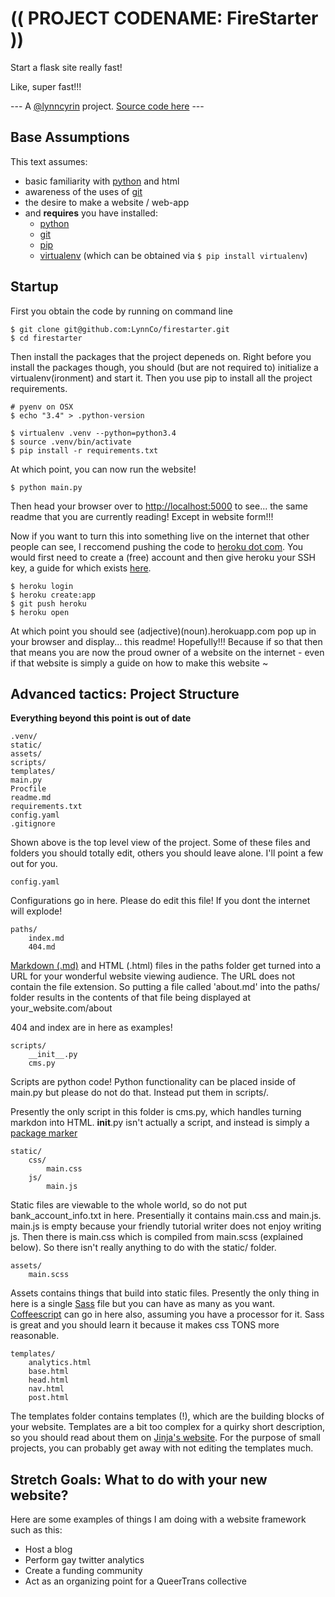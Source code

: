 # (( PROJECT CODENAME: FireStarter ))

Start a flask site really fast!

Like, super fast!!!

--- A [@lynncyrin](https://twitter.com/lynncyrin) project. [Source code here](https://github.com/LynnCo/firestarter) ---

## Base Assumptions

This text assumes:

* basic familiarity with [python](https://www.python.org/) and html
* awareness of the uses of [git](http://git-scm.com/)
* the desire to make a website / web-app
* and **requires** you have installed:
    * [python](https://www.python.org/)
    * [git](http://git-scm.com/)
    * [pip](https://pip.pypa.io/en/latest/installing.html)
    * [virtualenv](https://virtualenv.pypa.io/en/latest/virtualenv.html) (which can be obtained via `$ pip install virtualenv`)

## Startup

First you obtain the code by running on command line

    $ git clone git@github.com:LynnCo/firestarter.git
    $ cd firestarter

Then install the packages that the project depeneds on. Right before you install the packages though, you should (but are not required to) initialize a virtualenv(ironment) and start it. Then you use pip to install all the project requirements.

    # pyenv on OSX
    $ echo "3.4" > .python-version

    $ virtualenv .venv --python=python3.4
    $ source .venv/bin/activate
    $ pip install -r requirements.txt

At which point, you can now run the website!

    $ python main.py

Then head your browser over to [http://localhost:5000](http://localhost:5000) to see... the same readme that you are currently reading! Except in website form!!!

Now if you want to turn this into something live on the internet that other people can see, I reccomend pushing the code to [heroku dot com](https://heroku.com). You would first need to create a (free) account and then give heroku your SSH key, a guide for which exists [here](https://devcenter.heroku.com/articles/keys).

    $ heroku login
    $ heroku create:app
    $ git push heroku
    $ heroku open

At which point you should see (adjective)(noun).herokuapp.com pop up in your browser and display... this readme! Hopefully!!! Because if so that then that means you are now the proud owner of a website on the internet - even if that website is simply a guide on how to make this website ~

## Advanced tactics: Project Structure

**Everything beyond this point is out of date**

    .venv/
    static/
    assets/
    scripts/
    templates/
    main.py
    Procfile
    readme.md
    requirements.txt
    config.yaml
    .gitignore

Shown above is the top level view of the project. Some of these files and folders you should totally edit, others you should leave alone. I'll point a few out for you.

    config.yaml

Configurations go in here. Please do edit this file! If you dont the internet will explode!

    paths/
        index.md
        404.md

[Markdown (.md)](http://daringfireball.net/projects/markdown/) and HTML (.html) files in the paths folder get turned into a URL for your wonderful website viewing audience. The URL does not contain the file extension. So putting a file called 'about.md' into the paths/ folder results in the contents of that file being displayed at your_website.com/about

404 and index are in here as examples!

    scripts/
        __init__.py
        cms.py

Scripts are python code! Python functionality can be placed inside of main.py but please do not do that. Instead put them in scripts/.

Presently the only script in this folder is cms.py, which handles turning markdon into HTML. __init__.py isn't actually a script, and instead is simply a [package marker](https://docs.python.org/2/tutorial/modules.html#packages)

    static/
        css/
            main.css
        js/
            main.js

Static files are viewable to the whole world, so do not put bank_account_info.txt in here. Presentially it contains main.css and main.js. main.js is empty because your friendly tutorial writer does not enjoy writing js. Then there is main.css which is compiled from main.scss (explained below). So there isn't really anything to do with the static/ folder.

    assets/
        main.scss

Assets contains things that build into static files. Presently the only thing in here is a single [Sass](http://sass-lang.com/) file but you can have as many as you want. [Coffeescript](http://coffeescript.org/) can go in here also, assuming you have a processor for it. Sass is great and you should learn it because it makes css TONS more reasonable.

    templates/
        analytics.html
        base.html
        head.html
        nav.html
        post.html

The templates folder contains templates (!), which are the building blocks of your website. Templates are a bit too complex for a quirky short description, so you should read about them on [Jinja's website](http://jinja.pocoo.org/docs/templates/). For the purpose of small projects, you can probably get away with not editing the templates much.

## Stretch Goals: What to do with your new website?

Here are some examples of things I am doing with a website framework such as this:

* Host a blog
* Perform gay twitter analytics
* Create a funding community
* Act as an organizing point for a QueerTrans collective
